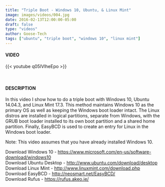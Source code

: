 ```yaml
---
title: "Triple Boot - Windows 10, Ubuntu, & Linux Mint"
image: images/videos/004.jpg
date: 2016-02-13T12:00:00-05:00
draft: false
type: "videos"
author: Goose-Tech
tags: ["ubuntu", "triple boot", "windows 10", "linux mint"]
---
```


#### VIDEO

{{< youtube q05lVlheEpo >}}

&nbsp;

#### DESCRIPTION

In this video I show how to do a triple boot with Windows 10, Ubuntu 14.04.3, and Linux Mint 17.3.  This method maintains Windows 10 as the primary OS as well as keeping the Windows boot loader intact.  The Linux distros are installed in logical partitions, separate from Windows, with the GRUB boot loader installed to its own boot partition and a shared home partition.  Finally, EasyBCD is used to create an entry for Linux in the Windows boot loader.

Note:  This video assumes that you have already installed Windows 10.

Download Windows 10 - https://www.microsoft.com/en-us/software-download/windows10  
Download Ubuntu Desktop - http://www.ubuntu.com/download/desktop  
Download Linux Mint - http://www.linuxmint.com/download.php  
Download EasyBCD - http://neosmart.net/EasyBCD/  
Download Rufus - https://rufus.akeo.ie/  